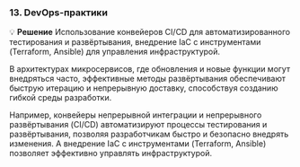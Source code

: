 ### 13. DevOps-практики

💡 **Решение**  Использование конвейеров CI/CD для автоматизированного тестирования и развёртывания, внедрение IaC с инструментами (Terraform, Ansible) для управления инфраструктурой.

В архитектурах микросервисов, где обновления и новые функции могут внедряться часто, эффективные методы развёртывания обеспечивают быструю итерацию и непрерывную доставку, способствуя созданию гибкой среды разработки.

Например, конвейеры непрерывной интеграции и непрерывного развёртывания (CI/CD) автоматизируют процессы тестирования и развёртывания, позволяя разработчикам быстро и безопасно внедрять изменения. А внедрение IaC с инструментами (Terraform, Ansible) позволяет эффективно управлять инфраструктурой.
